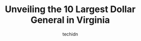---
layout: ampstory
image: https://i0.wp.com/www.depkes.org/wp-content/uploads/2023/06/dollar-general-0-in-virginia-1685967974.jpeg?resize=640,853
author: techidn
featured: false
description: Discover the impressive array of Dollar General options in Virginia, where you can find 10 of the largest Dollar General establishments in the area. From renowned classics to hidden gems, Vi
title: Unveiling the 10 Largest Dollar General in Virginia
cover:
   title: Unveiling the 10 Largest Dollar General in Virginia
   subtitle: Rickpate
   background: https://www.depkes.org/wp-content/uploads/2023/06/dollar-general-0-in-virginia-1685967974.jpeg

pages: 
 - layout: thirds
   top: <h1>#1 Dollar General</h1>
   bottom: "<p>August 2022. While on vacation, stopped by this Dollar General Store to pick up some coffee. It is probably the biggest Dollar General store Ive been inside. Upon enteri</p>"
   background: https://www.depkes.org/wp-content/uploads/2023/06/dollar-general-1-in-virginia-1685967974.jpeg
   backgroundblur: true
 - layout: thirds
   top: <h1>#2 Dollar General</h1>
   bottom: "<p>3301 Jefferson Davis Hwy N, Richmond, VA 23234, United States</p>"
   background: https://www.depkes.org/wp-content/uploads/2023/06/dollar-general-2-in-virginia-1685967975.jpeg
   cta:
      link: https://www.depkes.org/blog/unveiling-the-10-largest-dollar-general-in-virginia/
      text: Unveiling the 10 Largest Dollar General in Virginia
 - layout: thirds
   top: <h1>#3 Dollar General</h1>
   bottom: "<p>6730 Jefferson Davis Hwy, Richmond, VA 23237, United States</p>"
   background: https://www.depkes.org/wp-content/uploads/2023/06/dollar-general-3-in-virginia-1685967976.jpeg
   cta:
      link: https://www.depkes.org/blog/unveiling-the-10-largest-dollar-general-in-virginia/
      text: Unveiling the 10 Largest Dollar General in Virginia
 - layout: thirds
   top: <h1>#4 Dollar General</h1>
   bottom: "<p>13215 Occoquan Rd, Woodbridge, VA 22191, United States</p>"
   background: https://images.unsplash.com/photo-1510906594845-bc082582c8cc?ixlib=rb-4.0.3&ixid=MnwxMjA3fDB8MHxwaG90by1wYWdlfHx8fGVufDB8fHx8&auto=format&fit=crop&w=640&h=853&q=80
   cta:
      link: https://www.depkes.org/blog/unveiling-the-10-largest-dollar-general-in-virginia/
      text: Unveiling the 10 Largest Dollar General in Virginia
 - layout: thirds
   top: <h1>#5 Dollar General</h1>
   bottom: "<p>12197 Richmond Hwy, Concord, VA 24538, United States</p>"
   background: https://images.unsplash.com/photo-1608411404720-c8f0417bcdba?ixlib=rb-4.0.3&ixid=MnwxMjA3fDB8MHxwaG90by1wYWdlfHx8fGVufDB8fHx8&auto=format&fit=crop&w=640&h=853&q=80
   cta:
      link: https://www.depkes.org/blog/unveiling-the-10-largest-dollar-general-in-virginia/
      text: Unveiling the 10 Largest Dollar General in Virginia
 - layout: thirds
   top: <h1>#6 Dollar General</h1>
   bottom: "<p>6805 Commons Dr, Prince George, VA 23875, United States</p>"
   background: https://images.unsplash.com/photo-1599422314077-f4dfdaa4cd09?ixlib=rb-4.0.3&ixid=MnwxMjA3fDB8MHxwaG90by1wYWdlfHx8fGVufDB8fHx8&auto=format&fit=crop&w=640&h=853&q=80
   cta:
      link: https://www.depkes.org/blog/unveiling-the-10-largest-dollar-general-in-virginia/
      text: Unveiling the 10 Largest Dollar General in Virginia
 - layout: thirds
   top: <h1>#7 Dollar General</h1>
   bottom: "<p>1761 Jefferson Hwy, Fishersville, VA 22939, United States</p>"
   background: https://images.unsplash.com/photo-1484589065579-248aad0d8b13?ixlib=rb-4.0.3&ixid=MnwxMjA3fDB8MHxwaG90by1wYWdlfHx8fGVufDB8fHx8&auto=format&fit=crop&w=640&h=853&q=80
   cta:
      link: https://www.depkes.org/blog/unveiling-the-10-largest-dollar-general-in-virginia/
      text: Unveiling the 10 Largest Dollar General in Virginia
 - layout: thirds
   middle: Continue reading...
   background: https://images.unsplash.com/photo-1564951434112-64d74cc2a2d7?ixlib=rb-4.0.3&ixid=MnwxMjA3fDB8MHxwaG90by1wYWdlfHx8fGVufDB8fHx8&auto=format&fit=crop&w=640&h=853&q=80
   cta:
      link: https://www.depkes.org/blog/unveiling-the-10-largest-dollar-general-in-virginia/
      text: Unveiling the 10 Largest Dollar General in Virginia
      
---